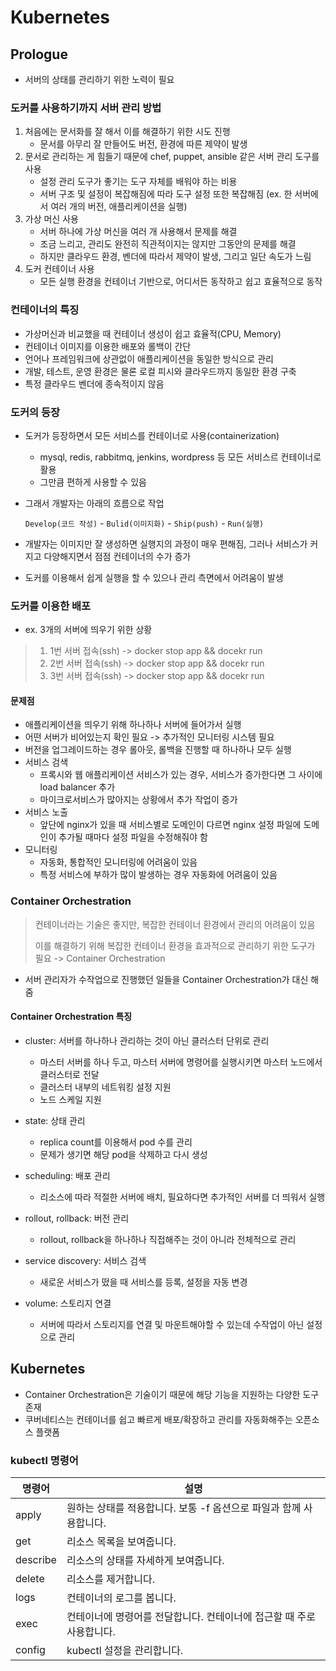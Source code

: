 # Kubernetes

## Prologue
- 서버의 상태를 관리하기 위한 노력이 필요

### 도커를 사용하기까지 서버 관리 방법
1. 처음에는 문서화를 잘 해서 이를 해결하기 위한 시도 진행
    - 문서를 아무리 잘 만들어도 버전, 환경에 따른 제약이 발생
2. 문서로 관리하는 게 힘들기 때문에 chef, puppet, ansible 같은 서버 관리 도구를 사용
    - 설정 관리 도구가 좋기는 도구 자체를 배워야 하는 비용
    - 서버 구조 및 설정이 복잡해짐에 따라 도구 설정 또한 복잡해짐 (ex. 한 서버에서 여러 개의 버전, 애플리케이션을 실행)
3. 가상 머신 사용
    - 서버 하나에 가상 머신을 여러 개 사용해서 문제를 해결
    - 조금 느리고, 관리도 완전히 직관적이지는 않지만 그동안의 문제를 해결
    - 하지만 클라우드 환경, 벤더에 따라서 제약이 발생, 그리고 일단 속도가 느림
4. 도커 컨테이너 사용
    - 모든 실행 환경을 컨테이너 기반으로, 어디서든 동작하고 쉽고 효율적으로 동작

### 컨테이너의 특징
- 가상머신과 비교했을 때 컨테이너 생성이 쉽고 효율적(CPU, Memory)
- 컨테이너 이미지를 이용한 배포와 롤백이 간단
- 언어나 프레임워크에 상관없이 애플리케이션을 동일한 방식으로 관리
- 개발, 테스트, 운영 환경은 물론 로컬 피시와 클라우드까지 동일한 환경 구축
- 특정 클라우드 벤더에 종속적이지 않음

### 도커의 등장 
- 도커가 등장하면서 모든 서비스를 컨테이너로 사용(containerization)
    - mysql, redis, rabbitmq, jenkins, wordpress 등 모든 서비스르 컨테이너로 활용
    - 그만큼 편하게 사용할 수 있음
- 그래서 개발자는 아래의 흐름으로 작업
    
    `Develop(코드 작성)` - `Bulid(이미지화)` - `Ship(push)` - `Run(실행)`

- 개발자는 이미지만 잘 생성하면 실행지의 과정이 매우 편해짐, 그러나 서비스가 커지고 다양해지면서 점점 컨테이너의 수가 증가

- 도커를 이용해서 쉽게 실행을 할 수 있으나 관리 측면에서 어려움이 발생

### 도커를 이용한 배포
- ex. 3개의 서버에 띄우기 위한 상황
> 1.  1번 서버 접속(ssh) -> docker stop app && docekr run
> 2.  2번 서버 접속(ssh) -> docker stop app && docekr run
> 3.  3번 서버 접속(ssh) -> docker stop app && docekr run

#### 문제점
- 애플리케이션을 띄우기 위해 하나하나 서버에 들어가서 실행
- 어떤 서버가 비어있는지 확인 필요 -> 추가적인 모니터링 시스템 필요
- 버전을 업그레이드하는 경우 롤아웃, 롤백을 진행할 때 하나하나 모두 실행
- 서비스 검색
    - 프록시와 웹 애플리케이션 서비스가 있는 경우, 서비스가 증가한다면 그 사이에 load balancer 추가
    - 마이크로서비스가 많아지는 상황에서 추가 작업이 증가
- 서비스 노출
    - 앞단에 nginx가 있을 때 서비스별로 도메인이 다르면 nginx 설정 파일에 도메인이 추가될 때마다 설정 파일을 수정해줘야 함
- 모니터링
    - 자동화, 통합적인 모니터링에 어려움이 있음
    - 특정 서비스에 부하가 많이 발생하는 경우 자동화에 어려움이 있음

### Container Orchestration
> 컨테이너라는 기술은 좋지만, 복잡한 컨테이너 환경에서 관리의 어려움이 있음
> 
> 이를 해결하기 위해 복잡한 컨테이너 환경을 효과적으로 관리하기 위한 도구가 필요 -> Container Orchestration

- 서버 관리자가 수작업으로 진행했던 일들을 Container Orchestration가 대신 해줌

#### Container Orchestration 특징
- cluster: 서버를 하나하나 관리하는 것이 아닌 클러스터 단위로 관리
    - 마스터 서버를 하나 두고, 마스터 서버에 명령어를 실행시키면 마스터 노드에서 클러스터로 전달
    - 클러스터 내부의 네트워킹 설정 지원
    - 노드 스케일 지원

- state: 상태 관리
    - replica count를 이용해서 pod 수를 관리
    - 문제가 생기면 해당 pod을 삭제하고 다시 생성

- scheduling: 배포 관리
    - 리소스에 따라 적절한 서버에 배치, 필요하다면 추가적인 서버를 더 띄워서 실행

- rollout, rollback: 버전 관리
    - rollout, rollback을 하나하나 직접해주는 것이 아니라 전체적으로 관리

- service discovery: 서비스 검색
    - 새로운 서비스가 떴을 때 서비스를 등록, 설정을 자동 변경

- volume: 스토리지 연결
    - 서버에 따라서 스토리지를 연결 및 마운트해야할 수 있는데 수작업이 아닌 설정으로 관리

## Kubernetes
- Container Orchestration은 기술이기 때문에 해당 기능을 지원하는 다양한 도구 존재
- 쿠버네티스는 컨테이너를 쉽고 빠르게 배포/확장하고 관리를 자동화해주는 오픈소스 플랫폼

### kubectl 명령어
|명령어|설명|
|---|---|
|apply|원하는 상태를 적용합니다. 보통 -f 옵션으로 파일과 함께 사용합니다.|
|get|리소스 목록을 보여줍니다.|
|describe|리소스의 상태를 자세하게 보여줍니다.|
|delete|리소스를 제거합니다.|
|logs|컨테이너의 로그를 봅니다.|
|exec|컨테이너에 명령어를 전달합니다. 컨테이너에 접근할 때 주로 사용합니다.|
|config|kubectl 설정을 관리합니다.|